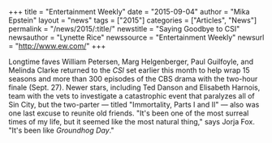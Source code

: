 +++
title = "Entertainment Weekly"
date = "2015-09-04"
author = "Mika Epstein"
layout = "news"
tags = ["2015"]
categories = ["Articles", "News"]
permalink = "/news/2015/:title/"
newstitle = "Saying Goodbye to CSI"
newsauthor = "Lynette Rice"
newssource = "Entertainment Weekly"
newsurl = "http://www.ew.com/"
+++

Longtime faves William Petersen, Marg Helgenberger, Paul Guilfoyle, and Melinda Clarke returned to the *CSI* set earlier this month to help wrap 15 seasons and more than 300 episodes of the CBS drama with the two-hour finale (Sept. 27). Newer stars, including Ted Danson and Elisabeth Harnois, team with the vets to investigate a catastrophic event that paralyzes all of Sin City, but the two-parter &#8212; titled "Immortality, Parts I and II" &#8212; also was one last excuse to reunite old friends. "It's been one of the most surreal times of my life, but it seemed like the most natural thing," says Jorja Fox. "It's been like *Groundhog Day*."  
